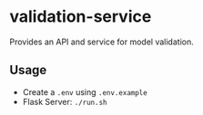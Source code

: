 # validation-service
Provides an API and service for model validation.

## Usage
- Create a `.env` using `.env.example`
- Flask Server: `./run.sh`

